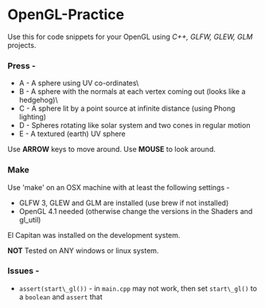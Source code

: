 # OpenGL-Practice

Use this for code snippets for your OpenGL using *C++, GLFW, GLEW, GLM* projects.

### Press - 

* A - A sphere using UV co-ordinates\\
* B - A sphere with the normals at each vertex coming out (looks like a hedgehog)\\
* C - A sphere lit by a point source at infinite distance (using Phong lighting)
* D - Spheres rotating like solar system and two cones in regular motion
* E - A textured (earth) UV sphere

Use __ARROW__ keys to move around.
Use __MOUSE__ to look around.

### Make
Use 'make' on an OSX machine with at least the following settings -

*  GLFW 3, GLEW and GLM are installed (use brew if not installed)
*  OpenGL 4.1 needed (otherwise change the versions in the Shaders and gl_util)

El Capitan was installed on the development system.

**NOT** Tested on ANY windows or linux system.

### Issues -

* `assert(start\_gl())`  - in `main.cpp` may not work, then set `start\_gl()` to a `boolean` and `assert` that
